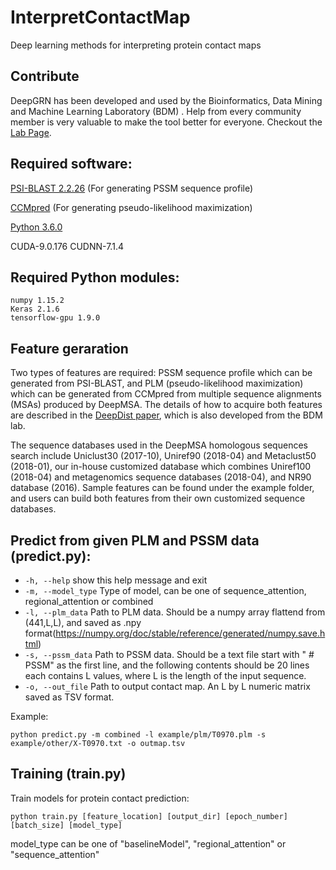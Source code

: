 # InterpretContactMap
Deep learning methods for interpreting protein contact maps

Contribute
---------------------
DeepGRN has been developed and used by the Bioinformatics, Data Mining and Machine Learning Laboratory (BDM)
. Help from every community member is very valuable to make the tool better for everyone.
Checkout the [Lab Page](http://calla.rnet.missouri.edu/cheng/).


## Required software:

[PSI-BLAST 2.2.26](https://www.ncbi.nlm.nih.gov/books/NBK131777/) (For generating PSSM sequence profile)

[CCMpred](https://github.com/soedinglab/CCMpred) (For generating pseudo-likelihood maximization)

[Python 3.6.0](https://www.python.org/)

CUDA-9.0.176
CUDNN-7.1.4

## Required Python modules:

```
numpy 1.15.2
Keras 2.1.6
tensorflow-gpu 1.9.0
```

## Feature geraration
Two types of features are required: PSSM sequence profile which can be generated from PSI-BLAST, and PLM (pseudo-likelihood maximization) which can be generated from CCMpred from multiple sequence alignments (MSAs) produced by DeepMSA. The details of how to acquire both features are described in the [DeepDist paper](https://www.biorxiv.org/content/10.1101/2020.03.17.995910v1), which is also developed from the BDM lab. 

The sequence databases used in the DeepMSA homologous sequences search include Uniclust30 (2017-10), Uniref90 (2018-04) and Metaclust50 (2018-01), our in-house customized database which combines Uniref100 (2018-04) and metagenomics sequence databases (2018-04), and NR90 database (2016). Sample features can be found under the  example folder, and users can build both features from their own customized sequence databases.


## Predict from given PLM and PSSM data (predict.py):
  * `-h, --help`            show this help message and exit
  * `-m, --model_type`      Type of model, can be one of sequence_attention, regional_attention or combined
  * `-l, --plm_data`        Path to PLM data. Should be a numpy array flattend from (441,L,L), and saved as .npy format(https://numpy.org/doc/stable/reference/generated/numpy.save.html)
  * `-s, --pssm_data`       Path to PSSM data. Should be a text file start with " # PSSM" as the first line, and the following contents should be 20 lines each contains L values, where L is the length of the input sequence.
  * `-o, --out_file`        Path to output contact map. An L by L numeric matrix saved as TSV format.


Example:

```
python predict.py -m combined -l example/plm/T0970.plm -s example/other/X-T0970.txt -o outmap.tsv
```
                        
                        

## Training (train.py)
Train models for protein contact prediction:

```
python train.py [feature_location] [output_dir] [epoch_number] [batch_size] [model_type]
```

model_type can be one of "baselineModel", "regional_attention" or "sequence_attention"








